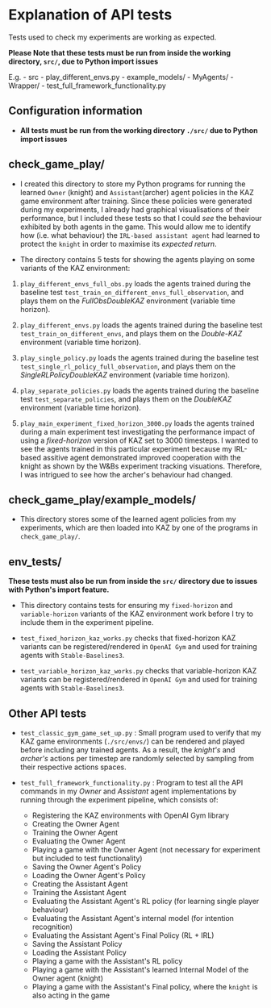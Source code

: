 # Explanation of API tests

Tests used to check my experiments are working as expected.


**Please Note that these tests must be run from inside the working directory, `src/`, due to Python import issues**

E.g. - src
        - play_different_envs.py
        - example_models/
        - MyAgents/
        - Wrapper/
        - test_full_framework_functionality.py
    

## Configuration information 
- **All tests must be run from the working directory `./src/` due to Python import issues**

## check_game_play/
- I created this directory to store my Python programs for running the learned `Owner` (knight) and `Assistant`(archer) agent policies in the KAZ game environment after training. Since these policies were generated during my experiments, I already had graphical visualisations of their performance, but I included these tests so that I could *see* the behaviour exhibited by both agents in the game. This would allow me to identify how (i.e. what behaviour) the `IRL-based assistant agent` had learned to protect the `knight` in order to maximise its *expected return*.

- The directory contains 5 tests for showing the agents playing on some variants of the KAZ environment:

1. `play_different_envs_full_obs.py` loads the agents trained during the baseline test `test_train_on_different_envs_full_observation`, and plays them on the *FullObsDoubleKAZ* environment (variable time horizon).

2. `play_different_envs.py` loads the agents trained during the baseline test `test_train_on_different_envs`, and plays them on the *Double-KAZ* environment (variable time horizon).

3. `play_single_policy.py` loads the agents trained during the baseline test `test_single_rl_policy_full_observation`, and plays them on the *SingleRLPolicyDoubleKAZ* environment (variable time horizon). 

4. `play_separate_policies.py` loads the agents trained during the baseline test `test_separate_policies`, and plays them on the *DoubleKAZ* environment (variable time horizon).

5. `play_main_experiment_fixed_horizon_3000.py` loads the agents trained during a main experiment test investigating the performance impact of using a *fixed-horizon* version of KAZ set to 3000 timesteps. I wanted to see the agents trained in this particular experiment because my IRL-based assitive agent demonstrated improved cooperation with the knight as shown by the W&Bs experiment tracking visuations. Therefore, I was intrigued to see how the archer's behaviour had changed.

## check_game_play/example_models/
- This directory stores some of the learned agent policies from my experiments, which are then loaded into KAZ by one of the programs in `check_game_play/`.


## env_tests/
**These tests must also be run from inside the `src/` directory due to issues with Python's import feature.**

- This directory contains tests for ensuring my `fixed-horizon` and `variable-horizon` variants of the KAZ environment work before I try to include them in the experiment pipeline.

+ `test_fixed_horizon_kaz_works.py` checks that fixed-horizon KAZ variants can be registered/rendered in `OpenAI Gym` and used for training agents with `Stable-Baselines3`.

+ `test_variable_horizon_kaz_works.py` checks that variable-horizon KAZ variants can be registered/rendered in `OpenAI Gym` and used for training agents with `Stable-Baselines3`.


## Other API tests

- `test_classic_gym_game_set_up.py` : Small program used to verify that my KAZ game environments (`./src/envs/`) can be rendered and played before including any trained agents. As a result, the *knight's* and *archer's* actions per timestep are randomly selected by sampling from their respective actions spaces.

- `test_full_framework_functionality.py` : Program to test all the API commands in my *Owner* and *Assistant* agent implementations by running through the experiment pipeline, which consists of:  
    * Registering the KAZ environments with OpenAI Gym library
    * Creating the Owner Agent
    * Training the Owner Agent
    * Evaluating the Owner Agent
    * Playing a game with the Owner Agent (not necessary for experiment but included to test functionality)
    * Saving the Owner Agent's Policy
    * Loading the Owner Agent's Policy
    * Creating the Assistant Agent
    * Training the Assistant Agent
    * Evaluating the Assistant Agent's RL policy (for learning single player behaviour)
    * Evaluating the Assistant Agent's internal model (for intention recognition)
    * Evaluating the Assistant Agent's Final Policy (RL + IRL)
    * Saving the Assistant Policy
    * Loading the Assistant Policy
    * Playing a game with the Assistant's RL policy
    * Playing a game with the Assistant's learned Internal Model of the Owner agent (knight)
    * Playing a game with the Assistant's Final policy, where the `knight` is also acting in the game